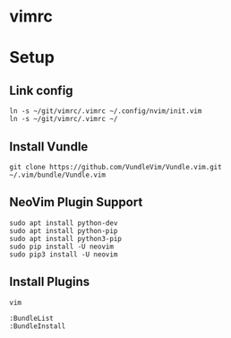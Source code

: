 # vimrc

# Setup

## Link config
`ln -s ~/git/vimrc/.vimrc ~/.config/nvim/init.vim`    
`ln -s ~/git/vimrc/.vimrc ~/`    

## Install Vundle
`git clone https://github.com/VundleVim/Vundle.vim.git ~/.vim/bundle/Vundle.vim`

## NeoVim Plugin Support
`sudo apt install python-dev`   
`sudo apt install python-pip`   
`sudo apt install python3-pip`   
`sudo pip install -U neovim`    
`sudo pip3 install -U neovim`

## Install Plugins
`vim`

`:BundleList`    
`:BundleInstall`
